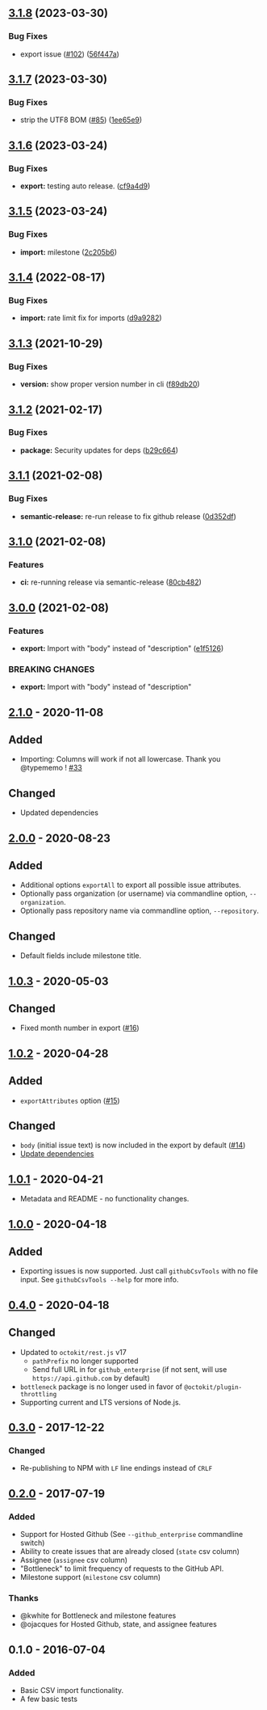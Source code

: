 ## [3.1.8](https://github.com/gavinr/github-csv-tools/compare/v3.1.7...v3.1.8) (2023-03-30)


### Bug Fixes

* export issue ([#102](https://github.com/gavinr/github-csv-tools/issues/102)) ([56f447a](https://github.com/gavinr/github-csv-tools/commit/56f447ad134e5647ad97208e72a3c100a7b8963e))

## [3.1.7](https://github.com/gavinr/github-csv-tools/compare/v3.1.6...v3.1.7) (2023-03-30)


### Bug Fixes

* strip the UTF8 BOM ([#85](https://github.com/gavinr/github-csv-tools/issues/85)) ([1ee65e9](https://github.com/gavinr/github-csv-tools/commit/1ee65e9bfc7dbf70fd3f2e80d2e776a7e758de24))

## [3.1.6](https://github.com/gavinr/github-csv-tools/compare/v3.1.5...v3.1.6) (2023-03-24)


### Bug Fixes

* **export:** testing auto release. ([cf9a4d9](https://github.com/gavinr/github-csv-tools/commit/cf9a4d9985c8370fb734526f8d05000a85da2bb1))

## [3.1.5](https://github.com/gavinr/github-csv-tools/compare/v3.1.4...v3.1.5) (2023-03-24)


### Bug Fixes

* **import:** milestone ([2c205b6](https://github.com/gavinr/github-csv-tools/commit/2c205b69e1e31934d27d436d134e1822719b0a1d))

## [3.1.4](https://github.com/gavinr/github-csv-tools/compare/v3.1.3...v3.1.4) (2022-08-17)


### Bug Fixes

* **import:** rate limit fix for imports ([d9a9282](https://github.com/gavinr/github-csv-tools/commit/d9a9282ad0bff7817f07668acda5e36939fe3ffd))

## [3.1.3](https://github.com/gavinr/github-csv-tools/compare/v3.1.2...v3.1.3) (2021-10-29)


### Bug Fixes

* **version:** show proper version number in cli ([f89db20](https://github.com/gavinr/github-csv-tools/commit/f89db208c9bad2fbf555ceac0ab695b4174f77f2))

## [3.1.2](https://github.com/gavinr/github-csv-tools/compare/v3.1.1...v3.1.2) (2021-02-17)


### Bug Fixes

* **package:** Security updates for deps ([b29c664](https://github.com/gavinr/github-csv-tools/commit/b29c66476f2eb8f025be8aba11cd5e4c92525e67))

## [3.1.1](https://github.com/gavinr/github-csv-tools/compare/v3.1.0...v3.1.1) (2021-02-08)


### Bug Fixes

* **semantic-release:** re-run release to fix github release ([0d352df](https://github.com/gavinr/github-csv-tools/commit/0d352dfe2e8b57ddc8ccfb25c6984d164ba9d5f4))

## [3.1.0](https://github.com/gavinr/github-csv-tools/compare/v3.0.0...v3.1.0) (2021-02-08)


### Features

* **ci:** re-running release via semantic-release ([80cb482](https://github.com/gavinr/github-csv-tools/commit/80cb482b886747fd672c9373340fc678997731df))

## [3.0.0](https://github.com/gavinr/github-csv-tools/compare/v2.1.0...v3.0.0) (2021-02-08)


### Features

* **export:** Import with "body" instead of "description" ([e1f5126](https://github.com/gavinr/github-csv-tools/commit/e1f512694832833a792c05e5dd0c851001cc3b1f))


### BREAKING CHANGES

* **export:** Import with "body" instead of "description"

## [2.1.0] - 2020-11-08

## Added

- Importing: Columns will work if not all lowercase. Thank you @typememo ! [#33](https://github.com/gavinr/github-csv-tools/pull/33)

## Changed

- Updated dependencies

## [2.0.0] - 2020-08-23

## Added

- Additional options `exportAll` to export all possible issue attributes.
- Optionally pass organization (or username) via commandline option, `--organization`.
- Optionally pass repository name via commandline option, `--repository`.

## Changed

- Default fields include milestone title. 

## [1.0.3] - 2020-05-03

## Changed

- Fixed month number in export ([#16](https://github.com/gavinr/github-csv-tools/pull/16))

## [1.0.2] - 2020-04-28

## Added

- `exportAttributes` option ([#15](https://github.com/gavinr/github-csv-tools/pull/15))

## Changed

- `body` (initial issue text) is now included in the export by default ([#14](https://github.com/gavinr/github-csv-tools/issues/14))
- [Update dependencies](https://github.com/gavinr/github-csv-tools/commit/9ab2b1e47a7c7fa40149a36af03625d80738f887)

## [1.0.1] - 2020-04-21

- Metadata and README - no functionality changes.

## [1.0.0] - 2020-04-18

## Added
- Exporting issues is now supported. Just call `githubCsvTools` with no file input. See `githubCsvTools --help` for more info.

## [0.4.0] - 2020-04-18

## Changed
- Updated to `octokit/rest.js` v17
  - `pathPrefix` no longer supported
  - Send full URL in for `github_enterprise` (if not sent, will use `https://api.github.com` by default)
- `bottleneck` package is no longer used in favor of `@octokit/plugin-throttling`
- Supporting current and LTS versions of Node.js.

## [0.3.0] - 2017-12-22
### Changed
- Re-publishing to NPM with `LF` line endings instead of `CRLF`


## [0.2.0] - 2017-07-19
### Added
- Support for Hosted Github (See `--github_enterprise` commandline switch)
- Ability to create issues that are already closed (`state` csv column)
- Assignee (`assignee` csv column)
- "Bottleneck" to limit frequency of requests to the GitHub API.
- Milestone support (`milestone` csv column)


### Thanks
- @kwhite for Bottleneck and milestone features
- @ojacques for Hosted Github, state, and assignee features

## 0.1.0 - 2016-07-04
### Added
- Basic CSV import functionality.
- A few basic tests

[Unreleased]: https://github.com/gavinr/github-csv-tools/compare/v2.1.0...HEAD
[2.1.0]: https://github.com/gavinr/github-csv-tools/compare/v2.0.0...v2.1.0
[2.0.0]: https://github.com/gavinr/github-csv-tools/compare/v1.0.3...v2.0.0
[1.0.3]: https://github.com/gavinr/github-csv-tools/compare/v1.0.2...v1.0.3
[1.0.2]: https://github.com/gavinr/github-csv-tools/compare/v1.0.1...v1.0.2
[1.0.1]: https://github.com/gavinr/github-csv-tools/compare/v1.0.0...v1.0.1
[1.0.0]: https://github.com/gavinr/github-csv-tools/compare/v0.4.0...v1.0.0
[0.4.0]: https://github.com/gavinr/github-csv-tools/compare/V0.3.0...v0.4.0
[0.3.0]: https://github.com/gavinr/github-csv-tools/compare/v0.2.0...V0.3.0
[0.2.0]: https://github.com/gavinr/github-csv-tools/compare/v0.1.0...v0.2.0
